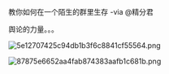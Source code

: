 教你如何在一个陌生的群里生存 -via @精分君

舆论的力量。。。

![5e12707425c94db1b3f6c8841cf55564.png](https://wxlzmt.github.io/cdn1/ext/qw/groups/10023/5e12707425c94db1b3f6c8841cf55564.png)

![87875e6652aa4fab874383aafb1c681b.png](https://wxlzmt.github.io/cdn1/ext/qw/groups/10023/87875e6652aa4fab874383aafb1c681b.png)
